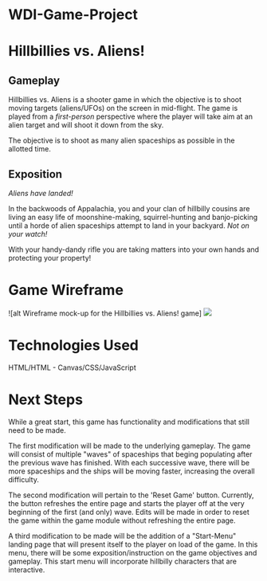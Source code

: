 # WDI-Game-Project

# Hillbillies vs. Aliens!
## Gameplay
Hillbillies vs. Aliens is a shooter game in which the objective is to shoot moving targets (aliens/UFOs) on the screen in mid-flight. The game is played from a *first-person* perspective where the player will take aim at an alien target and will shoot it down from the sky.

The objective is to shoot as many alien spaceships as possible in the allotted time.

## Exposition
*Aliens have landed!*

In the backwoods of Appalachia, you and your clan of hillbilly cousins are living an easy life of moonshine-making, squirrel-hunting and banjo-picking until a horde of alien spaceships attempt to land in your backyard. *Not on your watch!*

With your handy-dandy rifle you are taking matters into your own hands and protecting your property!

# Game Wireframe
![alt Wireframe mock-up for the Hillbillies vs. Aliens! game] 
<img src="raw.githubusercontent.com/kanderson425/WDI-Game-Project/Images/Game_Project_Wireframe.png?sanitize=true&raw=true" />

# Technologies Used
HTML/HTML - Canvas/CSS/JavaScript

# Next Steps
While a great start, this game has functionality and modifications that still need to be made. 

The first modification will be made to the underlying gameplay. The game will consist of multiple "waves" of spaceships that beging populating after the previous wave has finished. With each successive wave, there will be more spaceships and the ships will be moving faster, increasing the overall difficulty.

The second modification will pertain to the 'Reset Game' button. Currently, the button refreshes the entire page and starts the player off at the very beginning of the first (and only) wave. Edits will be made in order to reset the game within the game module without refreshing the entire page.

A third modification to be made will be the addition of a "Start-Menu" landing page that will present itself to the player on load of the game. In this menu, there will be some exposition/instruction on the game objectives and gameplay. This start menu will incorporate hillbilly characters that are interactive.
